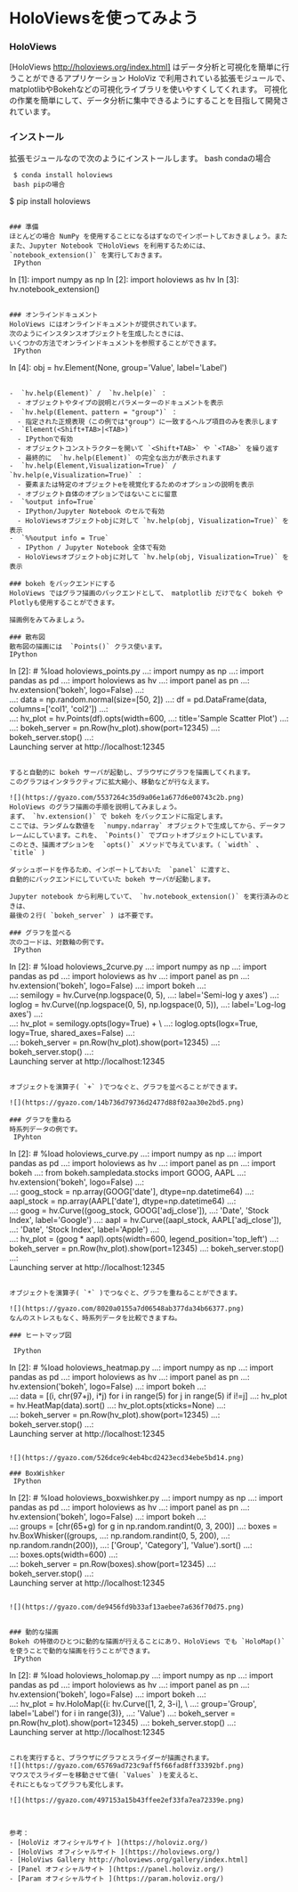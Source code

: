 HoloViewsを使ってみよう
=================
### HoloViews
[HoloViews http://holoviews.org/index.html] はデータ分析と可視化を簡単に行うことができるアプリケーション HoloViz で利用されている拡張モジュールで、matplotlibやBokehなどの可視化ライブラリを使いやすくしてくれます。
可視化の作業を簡単にして、データ分析に集中できるようにすることを目指して開発されています。

### インストール
拡張モジュールなので次のようにインストールします。
 bash condaの場合
```
 $ conda install holoviews
 bash pipの場合
```
 $ pip install holoviews
```

### 準備
ほとんどの場合 NumPy を使用することになるはずなのでインポートしておきましょう。またまた、Jupyter Notebook でHoloViews を利用するためには、 `notebook_extension()` を実行しておきます。
 IPython
```
 In [1]: import numpy as np
 In [2]: import holoviews as hv                                             In [3]: hv.notebook_extension()   
```

### オンラインドキュメント
HoloViews にはオンラインドキュメントが提供されています。
次のようにインスタンスオブジェクトを生成したときには、
いくつかの方法でオンラインドキュメントを参照することができます。
 IPython
```
 In [4]: obj = hv.Element(None, group='Value', label='Label')
```

-  `hv.help(Element)` /  `hv.help(e)` ：
  - オブジェクトやタイプの説明とパラメーターのドキュメントを表示
-  `hv.help(Element、pattern = "group")` ：
  - 指定された正規表現（この例では"group"）に一致するヘルプ項目のみを表示します
-  `Element(<Shift+TAB>|<TAB>)` 
  - IPythonで有効
  - オブジェクトコンストラクターを開いて `<Shift+TAB>` や `<TAB>` を繰り返す
  - 最終的に  `hv.help(Element)` の完全な出力が表示されます
-  `hv.help(Element,Visualization=True)` /  `hv.help(e,Visualization=True)` ：
  - 要素または特定のオブジェクトeを視覚化するためのオプションの説明を表示
  - オブジェクト自体のオプションではないことに留意
-  `%output info=True` 
  - IPython/Jupyter Notebook のセルで有効
  - HoloViewsオブジェクトobjに対して `hv.help(obj, Visualization=True)` を表示
-  `%%output info = True` 
  - IPython / Jupyter Notebook 全体で有効
  - HoloViewsオブジェクトobjに対して `hv.help(obj, Visualization=True)` を表示

### bokeh をバックエンドにする
HoloViews ではグラフ描画のバックエンドとして、 matplotlib だけでなく bokeh や Plotlyも使用することができます。

描画例をみてみましょう。

### 散布図
散布図の描画には  `Points()` クラス使います。
IPython
```
 In [2]: # %load holoviews_points.py 
    ...: import numpy as np 
    ...: import pandas as pd 
    ...: import holoviews as hv 
    ...: import panel as pn 
    ...: hv.extension('bokeh', logo=False) 
    ...:  
    ...: data = np.random.normal(size=[50, 2]) 
    ...: df = pd.DataFrame(data, columns=['col1', 'col2']) 
    ...:  
    ...: hv_plot = hv.Points(df).opts(width=600, 
    ...:                              title='Sample Scatter Plot') 
    ...:  
    ...: bokeh_server = pn.Row(hv_plot).show(port=12345) 
    ...: bokeh_server.stop() 
    ...:                                                                           
 Launching server at http://localhost:12345
```

すると自動的に bokeh サーバが起動し、ブラウザにグラフを描画してくれます。
このグラフはインタラクティブに拡大縮小、移動などが行なえます。

![](https://gyazo.com/5537264c35d9a06e1a677d6e00743c2b.png)
HoloViews のグラフ描画の手順を説明してみましょう。
まず、 `hv.extension()` で bokeh をバックエンドに指定します。
ここでは、ランダムな数値を  `numpy.ndarray` オブジェクトで生成してから、データフレームにしています。これを、 `Points()` でプロットオブジェクトにしています。
このとき、描画オプションを  `opts()` メソッドで与えています。（ `width` 、 `title` )

ダッシュボードを作るため、インポートしておいた  `panel` に渡すと、
自動的にバックエンドにしていていた bokeh サーバが起動します。

Jupyter notebook から利用していて、 `hv.notebook_extension()` を実行済みのときは、
最後の２行( `bokeh_server` ) は不要です。

### グラフを並べる
次のコードは、対数軸の例です。
 IPython
```
 In [2]: # %load holoviews_2curve.py 
    ...: import numpy as np 
    ...: import pandas as pd 
    ...: import holoviews as hv 
    ...: import panel as pn 
    ...: hv.extension('bokeh', logo=False) 
    ...: import bokeh 
    ...:  
    ...: semilogy = hv.Curve(np.logspace(0, 5), 
    ...:                     label='Semi-log y axes') 
    ...: loglog = hv.Curve((np.logspace(0, 5), np.logspace(0, 5)), 
    ...:                     label='Log-log axes') 
    ...:  
    ...: hv_plot = semilogy.opts(logy=True) + \ 
    ...:           loglog.opts(logx=True, logy=True, shared_axes=False) 
    ...:  
    ...: bokeh_server = pn.Row(hv_plot).show(port=12345) 
    ...: bokeh_server.stop() 
    ...:                                                                           
 Launching server at http://localhost:12345
```

オブジェクトを演算子( `+` )でつなぐと、グラフを並べることができます。

![](https://gyazo.com/14b736d79736d2477d88f02aa30e2bd5.png)

### グラフを重ねる
時系列データの例です。
 IPyhton
```
 In [2]: # %load holoviews_curve.py 
    ...: import numpy as np 
    ...: import pandas as pd 
    ...: import holoviews as hv 
    ...: import panel as pn 
    ...: import bokeh 
    ...: from bokeh.sampledata.stocks import GOOG, AAPL 
    ...: hv.extension('bokeh', logo=False) 
    ...:  
    ...: goog_stock = np.array(GOOG['date'], dtype=np.datetime64) 
    ...: aapl_stock = np.array(AAPL['date'], dtype=np.datetime64) 
    ...:  
    ...: goog = hv.Curve((goog_stock, GOOG['adj_close']), 
    ...:                 'Date', 'Stock Index', label='Google') 
    ...: aapl = hv.Curve((aapl_stock, AAPL['adj_close']), 
    ...:                 'Date', 'Stock Index', label='Apple') 
    ...:  
    ...: hv_plot = (goog * aapl).opts(width=600, legend_position='top_left') 
    ...: bokeh_server = pn.Row(hv_plot).show(port=12345) 
    ...: bokeh_server.stop() 
    ...:                                                                           
 Launching server at http://localhost:12345
```

オブジェクトを演算子( `*` )でつなぐと、グラフを重ねることができます。

![](https://gyazo.com/8020a0155a7d06548ab377da34b66377.png)
なんのストレスもなく、時系列データを比較できますね。

### ヒートマップ図

 IPython
```
 In [2]: # %load holoviews_heatmap.py 
    ...: import numpy as np 
    ...: import pandas as pd 
    ...: import holoviews as hv 
    ...: import panel as pn 
    ...: hv.extension('bokeh', logo=False) 
    ...: import bokeh 
    ...:  
    ...: data = [(i, chr(97+j),  i*j) for i in range(5) for j in range(5) if i!=j] 
    ...: hv_plot = hv.HeatMap(data).sort() 
    ...: hv_plot.opts(xticks=None) 
    ...:  
    ...: bokeh_server = pn.Row(hv_plot).show(port=12345) 
    ...: bokeh_server.stop() 
    ...:                                                                           
 Launching server at http://localhost:12345
```

![](https://gyazo.com/526dce9c4eb4bcd2423ecd34ebe5bd14.png)

### BoxWishker
 IPython
```
 In [2]: # %load holoviews_boxwishker.py 
    ...: import numpy as np 
    ...: import pandas as pd 
    ...: import holoviews as hv 
    ...: import panel as pn 
    ...: hv.extension('bokeh', logo=False) 
    ...: import bokeh 
    ...:  
    ...: groups = [chr(65+g) for g in np.random.randint(0, 3, 200)] 
    ...: boxes = hv.BoxWhisker((groups, 
    ...:                        np.random.randint(0, 5, 200), 
    ...:                        np.random.randn(200)), 
    ...:                       ['Group', 'Category'], 'Value').sort() 
    ...:  
    ...: boxes.opts(width=600) 
    ...:  
    ...: bokeh_server = pn.Row(boxes).show(port=12345) 
    ...: bokeh_server.stop() 
    ...:                                                                           
 Launching server at http://localhost:12345
```

![](https://gyazo.com/de9456fd9b33af13aebee7a636f70d75.png)


### 動的な描画
Bokeh の特徴のひとつに動的な描画が行えることにあり、HoloViews でも `HoloMap()` を使うことで動的な描画を行うことができます。
 IPython
```
 In [2]: # %load holoviews_holomap.py 
    ...: import numpy as np 
    ...: import pandas as pd 
    ...: import holoviews as hv 
    ...: import panel as pn 
    ...: hv.extension('bokeh', logo=False) 
    ...: import bokeh 
    ...:  
    ...: hv_plot = hv.HoloMap({i: hv.Curve([1, 2, 3-i], \ 
    ...:                group='Group', label='Label') for i in range(3)}, 
    ...:                'Value') 
    ...: bokeh_server = pn.Row(hv_plot).show(port=12345) 
    ...: bokeh_server.stop() 
    ...:                                                                           
 Launching server at http://localhost:12345
```

これを実行すると、ブラウザにグラフとスライダーが描画されます。
![](https://gyazo.com/65769ad723c9aff5f66fad8ff33392bf.png)
マウスでスライダーを移動させて値( `Values` )を変えると、
それにともなってグラフも変化します。

![](https://gyazo.com/497153a15b43ffee2ef33fa7ea72339e.png)



参考：
- [HoloViz オフィシャルサイト ](https://holoviz.org/)
- [HoloViws オフィシャルサイト ](https://holoviews.org/)
- [HoloViws Gallery http://holoviews.org/gallery/index.html]
- [Panel オフィシャルサイト ](https://panel.holoviz.org/)
- [Param オフィシャルサイト ](https://param.holoviz.org/)



